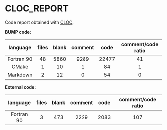 # CLOC_REPORT

Code report obtained with [CLOC](https://github.com/AlDanial/cloc).

**BUMP code:** 

| language | files | blank | comment | code | comment/code ratio |
|:--------:|:--------:|:--------:|:--------:|:--------:|:--------:|
| Fortran 90 | 48 | 5860 | 9289 | 22477 | 41 |
| CMake | 1 | 10 | 1 | 84 | 1 |
| Markdown | 2 | 12 | 0 | 54 | 0 |

**External code:** 

| language | files | blank | comment | code | comment/code ratio |
|:--------:|:--------:|:--------:|:--------:|:--------:|:--------:|
| Fortran 90 | 3 | 473 | 2229 | 2083 | 107 |
